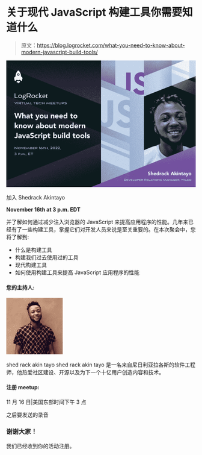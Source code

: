 # 关于现代 JavaScript 构建工具你需要知道什么

> 原文：<https://blog.logrocket.com/what-you-need-to-know-about-modern-javascript-build-tools/>

![](img/69dd9894cb2585137d504eca904b742b.png)

加入 Shedrack Akintayo

**November 16th at 3 p.m. EDT**

并了解如何通过减少注入浏览器的 JavaScript 来提高应用程序的性能。几年来已经有了一些构建工具，掌握它们对开发人员来说是至关重要的。在本次聚会中，您将了解到:

*   什么是构建工具
*   构建我们过去使用过的工具
*   现代构建工具
*   如何使用构建工具来提高 JavaScript 应用程序的性能

#### 您的主持人:

![](img/58cc3668c09b964d886891972765fa6d.png)

shed rack akin tayo
shed rack akin tayo 是一名来自尼日利亚拉各斯的软件工程师，他热爱社区建设、开源以及为下一个十亿用户创造内容和技术。

#### 注册 meetup:

11 月 16 日|美国东部时间下午 3 点

之后要发送的录音

### 谢谢大家！

我们已经收到你的活动注册。